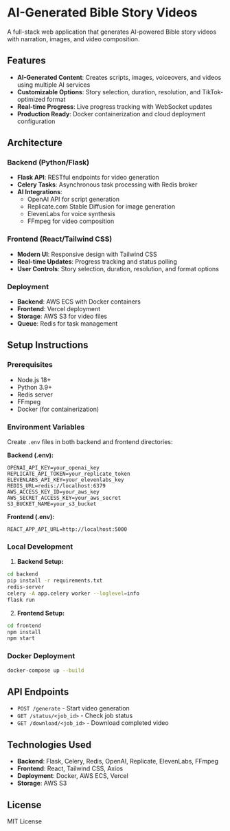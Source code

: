 # AI-Generated Bible Story Videos

A full-stack web application that generates AI-powered Bible story videos with narration, images, and video composition.

## Features

- **AI-Generated Content**: Creates scripts, images, voiceovers, and videos using multiple AI services
- **Customizable Options**: Story selection, duration, resolution, and TikTok-optimized format
- **Real-time Progress**: Live progress tracking with WebSocket updates
- **Production Ready**: Docker containerization and cloud deployment configuration

## Architecture

### Backend (Python/Flask)
- **Flask API**: RESTful endpoints for video generation
- **Celery Tasks**: Asynchronous task processing with Redis broker
- **AI Integrations**:
  - OpenAI API for script generation
  - Replicate.com Stable Diffusion for image generation
  - ElevenLabs for voice synthesis
  - FFmpeg for video composition

### Frontend (React/Tailwind CSS)
- **Modern UI**: Responsive design with Tailwind CSS
- **Real-time Updates**: Progress tracking and status polling
- **User Controls**: Story selection, duration, resolution, and format options

### Deployment
- **Backend**: AWS ECS with Docker containers
- **Frontend**: Vercel deployment
- **Storage**: AWS S3 for video files
- **Queue**: Redis for task management

## Setup Instructions

### Prerequisites
- Node.js 18+
- Python 3.9+
- Redis server
- FFmpeg
- Docker (for containerization)

### Environment Variables
Create `.env` files in both backend and frontend directories:

**Backend (.env):**
```
OPENAI_API_KEY=your_openai_key
REPLICATE_API_TOKEN=your_replicate_token
ELEVENLABS_API_KEY=your_elevenlabs_key
REDIS_URL=redis://localhost:6379
AWS_ACCESS_KEY_ID=your_aws_key
AWS_SECRET_ACCESS_KEY=your_aws_secret
S3_BUCKET_NAME=your_s3_bucket
```

**Frontend (.env):**
```
REACT_APP_API_URL=http://localhost:5000
```

### Local Development

1. **Backend Setup:**
```bash
cd backend
pip install -r requirements.txt
redis-server
celery -A app.celery worker --loglevel=info
flask run
```

2. **Frontend Setup:**
```bash
cd frontend
npm install
npm start
```

### Docker Deployment

```bash
docker-compose up --build
```

## API Endpoints

- `POST /generate` - Start video generation
- `GET /status/<job_id>` - Check job status
- `GET /download/<job_id>` - Download completed video

## Technologies Used

- **Backend**: Flask, Celery, Redis, OpenAI, Replicate, ElevenLabs, FFmpeg
- **Frontend**: React, Tailwind CSS, Axios
- **Deployment**: Docker, AWS ECS, Vercel
- **Storage**: AWS S3

## License

MIT License